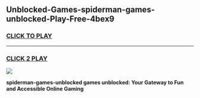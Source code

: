 
## Unblocked-Games-spiderman-games-unblocked-Play-Free-4bex9
<h3>
<a href="https://premium76.site?title=spiderman-games-unblocked&ref=22A">CLICK TO PLAY</a></h3>
<hr>

<h3>
<a href="https://premium76.site?title=spiderman-games-unblocked&ref=22A">CLICK 2 PLAY</a>
  
</h3>

<a href="https://premium76.site?title=spiderman-games-unblocked&ref=22A"><img src="https://clearcache.store/games.png"></a>


**spiderman-games-unblocked games unblocked: Your Gateway to Fun and Accessible Online Gaming**
